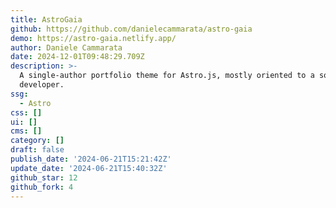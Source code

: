 ```yaml
---
title: AstroGaia
github: https://github.com/danielecammarata/astro-gaia
demo: https://astro-gaia.netlify.app/
author: Daniele Cammarata
date: 2024-12-01T09:48:29.709Z
description: >-
  A single-author portfolio theme for Astro.js, mostly oriented to a software
  developer.
ssg:
  - Astro
css: []
ui: []
cms: []
category: []
draft: false
publish_date: '2024-06-21T15:21:42Z'
update_date: '2024-06-21T15:40:32Z'
github_star: 12
github_fork: 4
---
```

